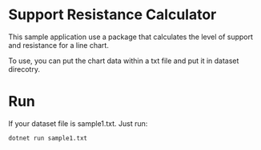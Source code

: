# Support Resistance Calculator
This sample application use a package that calculates the level of support and resistance for a line chart.

To use, you can put the chart data within a txt file and put it in dataset direcotry.

# Run
If your dataset file is sample1.txt. Just run: 

```bash
dotnet run sample1.txt
```